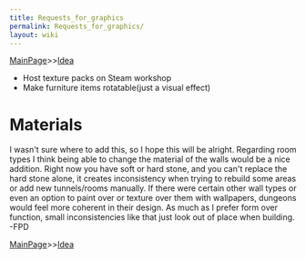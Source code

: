 ```yaml
---
title: Requests_for_graphics
permalink: Requests_for_graphics/
layout: wiki
---
```


[MainPage](/keeperrl_wiki/ "wikilink")>>[Idea](/keeperrl_wiki/Idea "wikilink")

-   Host texture packs on Steam workshop
-   Make furniture items rotatable(just a visual effect)

Materials
=========

I wasn't sure where to add this, so I hope this will be alright.
Regarding room types I think being able to change the material of the
walls would be a nice addition. Right now you have soft or hard stone,
and you can't replace the hard stone alone, it creates inconsistency
when trying to rebuild some areas or add new tunnels/rooms manually. If
there were certain other wall types or even an option to paint over or
texture over them with wallpapers, dungeons would feel more coherent in
their design. As much as I prefer form over function, small
inconsistencies like that just look out of place when building. -FPD

[MainPage](/keeperrl_wiki/ "wikilink")>>[Idea](/keeperrl_wiki/Idea "wikilink")

